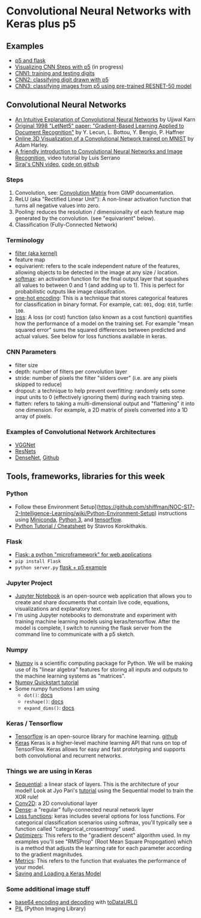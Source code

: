 # Convolutional Neural Networks with Keras plus p5

## Examples
* [p5 and flask](https://github.com/shiffman/NOC-S17-2-Intelligence-Learning/tree/master/week5-cnn-tensorflow/01_simple_flask_p5)
* [Visualizing CNN Steps with p5](https://github.com/shiffman/NOC-S17-2-Intelligence-Learning/tree/master/week5-cnn-tensorflow/00_p5_convolution/) (in progress)
* [CNN1: training and testing digits](https://github.com/shiffman/NOC-S17-2-Intelligence-Learning/tree/master/week5-cnn-tensorflow/02a_cnn_keras)
* [CNN2: classifying digit drawn with p5](https://github.com/shiffman/NOC-S17-2-Intelligence-Learning/tree/master/week5-cnn-tensorflow/02b_cnn_flask_p5)
* [CNN3: classifying images from p5 using pre-trained RESNET-50 model](https://github.com/shiffman/NOC-S17-2-Intelligence-Learning/tree/master/week5-cnn-tensorflow/03_resnet50_flask_p5)

## Convolutional Neural Networks
* [An Intuitive Explanation of Convolutional Neural Networks](https://ujjwalkarn.me/2016/08/11/intuitive-explanation-convnets/) by Ujjwal Karn
* [Original 1998 "LetNet5" paper: "Gradient-Based Learning Applied to Document Recognition"](http://yann.lecun.com/exdb/publis/pdf/lecun-01a.pdf) by Y. Lecun, L. Bottou, Y. Bengio, P. Haffner
* [Online 3D Visualization of a Convolutional Network trained on MNIST](http://scs.ryerson.ca/~aharley/vis/conv/flat.html) by Adam Harley.
* [A friendly introduction to Convolutional Neural Networks and Image Recognition](https://www.youtube.com/watch?v=2-Ol7ZB0MmU&feature=youtu.be), video tutorial by Luis Serrano
* [Siraj's CNN video](https://www.youtube.com/watch?v=cAICT4Al5Ow&feature=youtu.be), [code on github](https://github.com/llSourcell/how_to_make_an_image_classifier)

### Steps
1. Convolution, see: [Convolution Matrix](https://docs.gimp.org/en/plug-in-convmatrix.html) from GIMP documentation.
2. ReLU (aka "Rectified Linear Unit"): A non-linear activation function that turns all negative values into zero.
3. Pooling: reduces the resolution / dimensionality of each feature map generated by the convolution. (see "equivarient" below).
4. Classification (Fully-Connected Network)

### Terminology
  * [filter (aka kernel)](https://en.wikipedia.org/wiki/Kernel_(image_processing))
  * feature map
  * equivarient: refers to the scale independent nature of the features, allowing objects to be detected in the image at any size / location.
  * [softmax](http://cs231n.github.io/linear-classify/#softmax): an activation function for the final output layer that squashes all values to between 0 and 1 (and adding up to 1). This is perfect for probabilistic outputs like image classifcation.
  * [one-hot encoding](https://en.wikipedia.org/wiki/One-hot): This is a technique that stores categorical features for classification in binary format. For example, cat: `001`, dog: `010`, turtle: `100`.
  * [loss](https://github.com/shiffman/NOC-S17-2-Intelligence-Learning/wiki/Glossary:-Machine-learning#loss-function): A loss (or cost) function (also known as a cost function) quantifies how the performance of a model on the training set. For example "mean squared error" sums the squared differences between predicted and actual values. See below for loss functions available in keras.

### CNN Parameters
* filter size
* depth: number of filters per convolution layer
* stride: number of pixels the filter "sliders over" (i.e. are any pixels skipped to reduce)
* dropout: a technique to help prevent overfitting: randomly sets some input units to 0 (effectively ignoring them) during each training step.
* flatten: refers to taking a multi-dimensional output and "flattening" it into one dimension. For example, a 2D matrix of pixels converted into a 1D array of pixels.

### Examples of Convolutional Network Architectures
* [VGGNet](http://www.robots.ox.ac.uk/~vgg/research/very_deep/)
* [ResNets](https://arxiv.org/abs/1512.03385)
* [DenseNet](https://arxiv.org/abs/1608.06993), [Github](https://github.com/liuzhuang13/DenseNet)

## Tools, frameworks, libraries for this week

### Python
* Follow these Environment Setup](https://github.com/shiffman/NOC-S17-2-Intelligence-Learning/wiki/Python-Environment-Setup) instructions using [Miniconda](https://conda.io/miniconda.html), [Python 3](https://www.python.org/), and [tensorflow](https://www.tensorflow.org/).
* [Python Tutorial / Cheatsheet](https://www.stavros.io/tutorials/python/) by Stavros Korokithakis.

### Flask
* [Flask: a python "microframework" for web applications](http://flask.pocoo.org/)
* `pip install Flask`
* `python server.py` [flask + p5 example](https://github.com/shiffman/NOC-S17-2-Intelligence-Learning/tree/master/week5-cnn-rnn-tensorflow/01_simple_flask_p5)

### Jupyter Project
* [Jupyter Notebook](http://jupyter.org/) is an open-source web application that allows you to create and share documents that contain live code, equations, visualizations and explanatory text.
* I'm using Jupyter notebooks to demonstrate and experiment with training machine learning models using keras/tensorflow. After the model is complete, I switch to running the flask server from the command line to communicate with a p5 sketch.

### Numpy
* [Numpy](http://www.numpy.org/) is a scientific computing package for Python. We will be making use of its "linear algebra" features for storing all inputs and outputs to the machine learning systems as "matrices".
* [Numpy Quickstart tutorial](https://docs.scipy.org/doc/numpy-dev/user/quickstart.html)
* Some numpy functions I am using
  * `dot()`: [docs](https://docs.scipy.org/doc/numpy/reference/generated/numpy.dot.html)
  * `reshape()`: [docs](https://docs.scipy.org/doc/numpy/reference/generated/numpy.reshape.html)
  * `expand_dims()`: [docs](https://docs.scipy.org/doc/numpy/reference/generated/numpy.expand_dims.html)

### Keras / Tensorflow
* [Tensorflow](https://www.tensorflow.org/) is an open-source library for machine learning. [github](https://github.com/tensorflow/)
* [Keras](https://keras.io/) Keras is a higher-level machine learning API that runs on top of TensorFlow. Keras allows for easy and fast prototyping and supports both convolutional and recurrent networks.

### Things we are using in Keras
* [Sequential](https://keras.io/models/sequential/): a linear stack of layers. This is the architecture of your model! Look at Jyo Pari's [tutorial](https://www.youtube.com/watch?v=__MVW-TCYjk) using the Sequential model to train the XOR rule!
* [Conv2D](https://keras.io/layers/convolutional/): a 2D convolutional layer
* [Dense](https://keras.io/layers/core/): a "regular" fully-connected neural network layer
* [Loss functions](https://keras.io/losses/): keras includes several options for loss functions. For categorical classification scenarios using softmax, you'll typically see a function called "categorical_crossentropy" used.
* [Optimizers](https://keras.io/optimizers/): This refers to the "gradient descent" algorithm used. In my examples you'll see "RMSProp" (Root Mean Square Propogation) which is a method that adjusts the learning rate for each parameter according to the gradient magnitudes.
* [Metrics](https://keras.io/metrics/): This refers to the function that evaluates the performance of your model.
* [Saving and Loading a Keras Model](https://keras.io/getting-started/faq/#how-can-i-save-a-keras-model)

### Some additional image stuff
* [base64 encoding and decoding](https://developer.mozilla.org/en-US/docs/Web/API/WindowBase64/Base64_encoding_and_decoding) with [toDataURL()](https://developer.mozilla.org/en-US/docs/Web/API/HTMLCanvasElement/toDataURL)
* [PIL](https://pypi.python.org/pypi/PIL) (Python Imaging Library)
